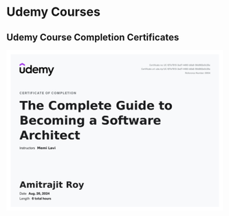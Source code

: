 # Udemy Courses
 **Udemy Course Completion Certificates**
-----------------
 
![](https://github.com/amitrajitroy/Udemy-Courses/blob/main/Images/UC-f27e7813-3ed7-4490-b8a9-56d982e0c25e.jpg)

